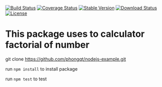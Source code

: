 [![Build Status](https://travis-ci.org/phongqt/nodejs-example.svg?branch=master)](https://travis-ci.org/phongqt/nodejs-example)
[![Coverage Status](https://coveralls.io/repos/github/phongqt/nodejs-example/badge.svg?branch=master)](https://coveralls.io/github/phongqt/nodejs-example?branch=master)
[![Stable Version](https://img.shields.io/npm/v/calc-factorial.svg)](https://www.npmjs.com/package/calc-factorial)
[![Download Status](https://img.shields.io/npm/dt/calc-factorial.svg)](https://www.npmjs.com/package/calc-factorial)
[![License](https://img.shields.io/github/license/phongqt/nodejs-example.svg)](https://github.com/phongqt/nodejs-example/blob/master/LICENSE)
# This package uses to calculator factorial of number

git clone https://github.com/phongqt/nodejs-example.git

run `npm install` to install package

run `npm test` to test

